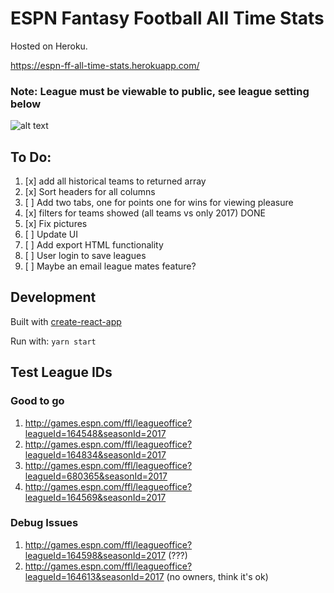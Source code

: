 # ESPN Fantasy Football All Time Stats
Hosted on Heroku. 

https://espn-ff-all-time-stats.herokuapp.com/

### Note: League must be viewable to public, see league setting below
![alt text](https://i.imgur.com/ZConf4E.png)

## To Do:
1. [x] add all historical teams to returned array
2. [x] Sort headers for all columns 
3. [ ] Add two tabs, one for points one for wins for viewing pleasure
4. [x] filters for teams showed (all teams vs only 2017) DONE
5. [x] Fix pictures
6. [ ] Update UI
7. [ ] Add export HTML functionality
8. [ ] User login to save leagues
9. [ ] Maybe an email league mates feature?

## Development
Built with [create-react-app](https://github.com/facebookincubator/create-react-app)

Run with: `yarn start` 

## Test League IDs
### Good to go
1. http://games.espn.com/ffl/leagueoffice?leagueId=164548&seasonId=2017
2. http://games.espn.com/ffl/leagueoffice?leagueId=164834&seasonId=2017
3. http://games.espn.com/ffl/leagueoffice?leagueId=680365&seasonId=2017
4. http://games.espn.com/ffl/leagueoffice?leagueId=164569&seasonId=2017

### Debug Issues
1. http://games.espn.com/ffl/leagueoffice?leagueId=164598&seasonId=2017 (???)
2. http://games.espn.com/ffl/leagueoffice?leagueId=164613&seasonId=2017 (no owners, think it's ok)

